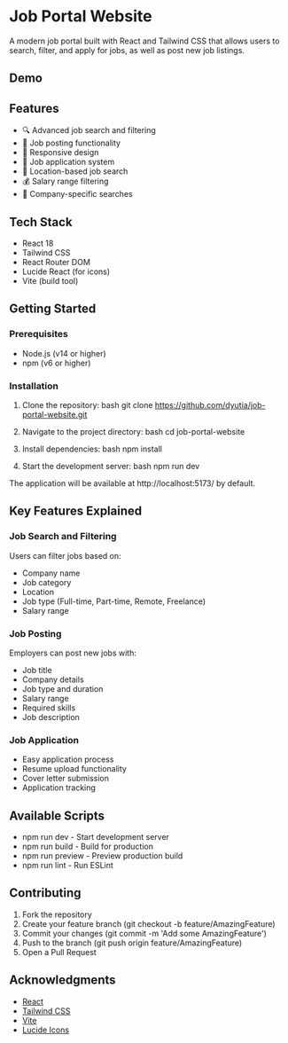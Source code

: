 # Job Portal Website

A modern job portal built with React and Tailwind CSS that allows users to search, filter, and apply for jobs, as well as post new job listings.

## Demo

## Features

- 🔍 Advanced job search and filtering
- 📝 Job posting functionality
- 📱 Responsive design
- 🎯 Job application system
- 📍 Location-based job search
- 💰 Salary range filtering
- 🏢 Company-specific searches

## Tech Stack

- React 18
- Tailwind CSS
- React Router DOM
- Lucide React (for icons)
- Vite (build tool)

## Getting Started

### Prerequisites

- Node.js (v14 or higher)
- npm (v6 or higher)

### Installation

1. Clone the repository:
   bash
   git clone https://github.com/dyutia/job-portal-website.git
   

2. Navigate to the project directory:
   bash
   cd job-portal-website
   

3. Install dependencies:
   bash
   npm install
   

4. Start the development server:
   bash
   npm run dev
   

The application will be available at http://localhost:5173/ by default.

## Key Features Explained

### Job Search and Filtering

Users can filter jobs based on:
- Company name
- Job category
- Location
- Job type (Full-time, Part-time, Remote, Freelance)
- Salary range

### Job Posting

Employers can post new jobs with:
- Job title
- Company details
- Job type and duration
- Salary range
- Required skills
- Job description


### Job Application

- Easy application process
- Resume upload functionality
- Cover letter submission
- Application tracking

## Available Scripts

- npm run dev - Start development server
- npm run build - Build for production
- npm run preview - Preview production build
- npm run lint - Run ESLint

## Contributing

1. Fork the repository
2. Create your feature branch (git checkout -b feature/AmazingFeature)
3. Commit your changes (git commit -m 'Add some AmazingFeature')
4. Push to the branch (git push origin feature/AmazingFeature)
5. Open a Pull Request


## Acknowledgments

- [React](https://reactjs.org/)
- [Tailwind CSS](https://tailwindcss.com/)
- [Vite](https://vitejs.dev/)
- [Lucide Icons](https://lucide.dev/)

